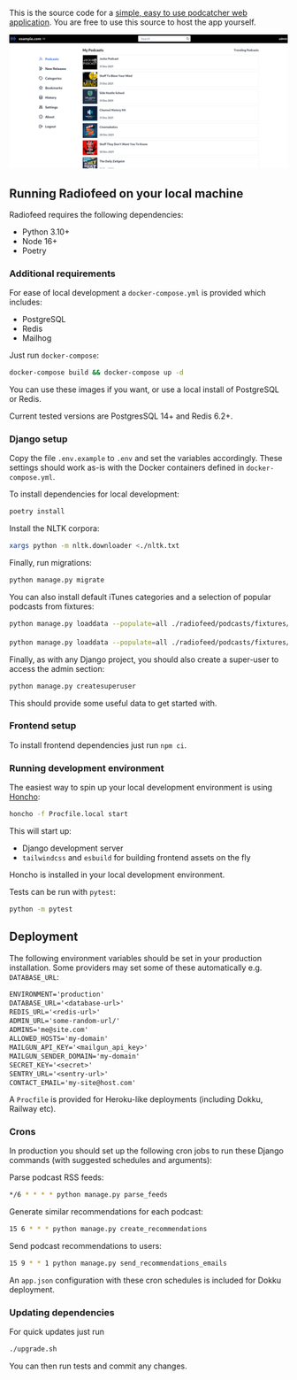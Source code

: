 This is the source code for a [simple, easy to use podcatcher web application](https://radiofeed.me). You are free to use this source to host the app yourself.

![desktop](/screenshots/desktop.png?raw=True)

## Running Radiofeed on your local machine

Radiofeed requires the following dependencies:

* Python 3.10+
* Node 16+
* Poetry

### Additional requirements

For ease of local development a `docker-compose.yml` is provided which includes:

* PostgreSQL
* Redis
* Mailhog

Just run `docker-compose`:

```bash
docker-compose build && docker-compose up -d
```

You can use these images if you want, or use a local install of PostgreSQL or Redis.

Current tested versions are PostgresSQL 14+ and Redis 6.2+.

### Django setup

Copy the file `.env.example` to `.env` and set the variables accordingly. These settings should work as-is with the Docker containers defined in `docker-compose.yml`.

To install dependencies for local development:

```bash
poetry install
```

Install the NLTK corpora:

```bash
xargs python -m nltk.downloader <./nltk.txt
```

Finally, run migrations:

```bash
python manage.py migrate
```

You can also install default iTunes categories and a selection of popular podcasts from fixtures:

```bash
python manage.py loaddata --populate=all ./radiofeed/podcasts/fixtures/categories.json.gz

python manage.py loaddata --populate=all ./radiofeed/podcasts/fixtures/podcasts.json.gz
```

Finally, as with any Django project, you should also create a super-user to access the admin section:

```bash
python manage.py createsuperuser
```

This should provide some useful data to get started with.

### Frontend setup

To install frontend dependencies just run `npm ci`.

### Running development environment

The easiest way to spin up your local development environment is using [Honcho](https://honcho.readthedocs.io/):

```bash
honcho -f Procfile.local start
```

This will start up:

* Django development server
* `tailwindcss` and `esbuild` for building frontend assets on the fly

Honcho is installed in your local development environment.

Tests can be run with `pytest`:

```bash
python -m pytest
```

## Deployment

The following environment variables should be set in your production installation. Some providers may set some of these automatically e.g. `DATABASE_URL`:

```
ENVIRONMENT='production'
DATABASE_URL='<database-url>'
REDIS_URL='<redis-url>'
ADMIN_URL='some-random-url/'
ADMINS='me@site.com'
ALLOWED_HOSTS='my-domain'
MAILGUN_API_KEY='<mailgun_api_key>'
MAILGUN_SENDER_DOMAIN='my-domain'
SECRET_KEY='<secret>'
SENTRY_URL='<sentry-url>'
CONTACT_EMAIL='my-site@host.com'
```

A `Procfile` is provided for Heroku-like deployments (including Dokku, Railway etc).

### Crons

In production you should set up the following cron jobs to run these Django commands (with suggested schedules and arguments):

Parse podcast RSS feeds:

```bash
*/6 * * * * python manage.py parse_feeds
```

Generate similar recommendations for each podcast:

```bash
15 6 * * * python manage.py create_recommendations
```

Send podcast recommendations to users:

```bash
15 9 * * 1 python manage.py send_recommendations_emails
```

An `app.json` configuration with these cron schedules is included for Dokku deployment.

### Updating dependencies

For quick updates just run

```bash
./upgrade.sh
```

You can then run tests and commit any changes.
